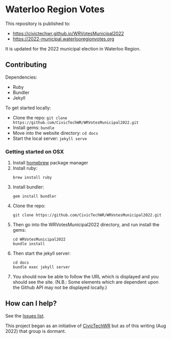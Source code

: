 # Waterloo Region Votes 

This repository is published to:
* https://civictechwr.github.io/WRVotesMunicipal2022
* https://2022-municipal.waterlooregionvotes.org

It is updated for the 2022 municipal election in Waterloo Region. 

## Contributing

Dependencies:
- Ruby
- Bundler
- Jekyll

To get started locally:
- Clone the repo: `git clone https://github.com/CivicTechWR/WRVotesMunicipal2022.git`
- Install gems: `bundle`
- Move into the website directory: `cd docs`
- Start the local server: `jekyll serve`

### Getting started on OSX

1. Install [homebrew](https://brew.sh/) package manager
2. Install ruby:
   ```
   brew install ruby
   ```
3. Install bundler:
   ```
   gem install bundler
   ```
4. Clone the repo:
   ```
   git clone https://github.com/CivicTechWR/WRVotesMunicipal2022.git
   ```
5. Then go into the WRVotesMunicipal2022 directory, and run install the gems:
   ```
   cd WRVotesMunicipal2022
   bundle install
   ```
6. Then start the jekyll server:
   ```
   cd docs
   bundle exec jekyll server
   ```
7. You should now be able to follow the URL which is displayed and you should see the site. (N.B.: Some elements which are dependent upon the Github API may not be displayed locally.)


## How can I help?
See the 
[Issues
list](https://github.com/CivicTechWR/WRVotesMunicipal2022/issues).

This project began as an initiative of
[CivicTechWR](https://civictechwr.org) but as of this writing (Aug
2022) that group is dormant. 
